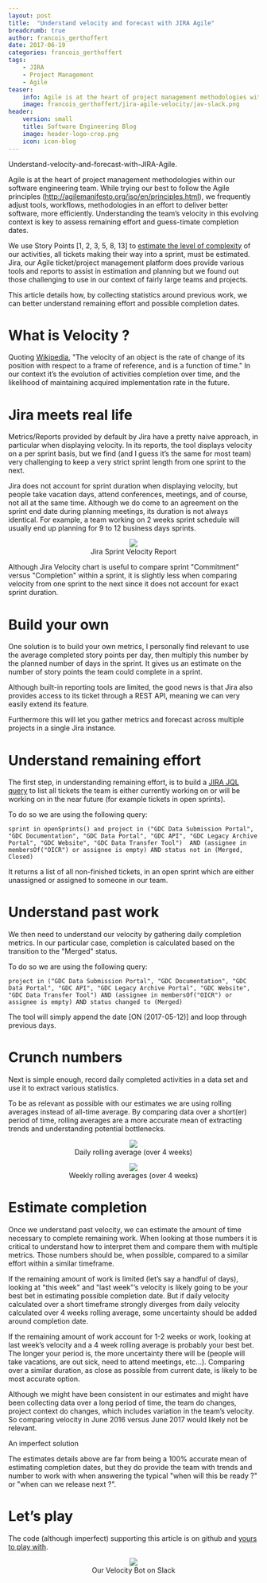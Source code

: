 ```yaml
---
layout: post
title:  "Understand velocity and forecast with JIRA Agile"
breadcrumb: true
author: francois_gerthoffert
date: 2017-06-19
categories: francois_gerthoffert
tags:
    - JIRA
    - Project Management
    - Agile
teaser:
    info: Agile is at the heart of project management methodologies within our software engineering team. While trying our best to follow the Agile principles, we frequently adjust tools, workflows, methodologies in an effort to deliver better software, more efficiently. Understanding the team’s velocity in this evolving context is key to assess remaining effort and guess-timate completion dates.
    image: francois_gerthoffert/jira-agile-velocity/jav-slack.png
header:
    version: small
    title: Software Engineering Blog
    image: header-logo-crop.png
    icon: icon-blog
---
```


Understand-velocity-and-forecast-with-JIRA-Agile.

Agile is at the heart of project management methodologies within our software engineering team. While trying our best to follow the Agile principles (http://agilemanifesto.org/iso/en/principles.html), we frequently adjust tools, workflows, methodologies in an effort to deliver better software, more efficiently. Understanding the team’s velocity in this evolving context is key to assess remaining effort and guess-timate completion dates.
 
We use Story Points [1, 2, 3, 5, 8, 13] to [estimate the level of complexity](https://www.atlassian.com/agile/estimation) of our activities, all tickets making their way into a sprint, must be estimated. Jira, our Agile ticket/project management platform does provide various tools and reports to assist in estimation and planning but we found out those challenging to use in our context of fairly large teams and projects.
 
This article details how, by collecting statistics around previous work, we can better understand remaining effort and possible completion dates.
 
# What is Velocity ?
 
Quoting [Wikipedia](https://en.wikipedia.org/wiki/Velocity), "The velocity of an object is the rate of change of its position with respect to a frame of reference, and is a function of time." In our context it’s the evolution of activities completion over time, and the likelihood of maintaining acquired implementation rate in the future. 
 
# Jira meets real life
 
Metrics/Reports provided by default by Jira have a pretty naive approach, in particular when displaying velocity. In its reports, the tool displays velocity on a per sprint basis, but we find (and I guess it’s the same for most team) very challenging to keep a very strict sprint length from one sprint to the next. 
 
Jira does not account for sprint duration when displaying velocity, but people take vacation days, attend conferences, meetings, and of course, not all at the same time. Although we do come to an agreement on the sprint end date during planning meetings, its duration is not always identical. For example,  a team working on 2 weeks sprint schedule will usually end up planning for 9 to 12 business days sprints. 
 
<center>
  <figure style="width: 70%;">
      <img src="{{site.urlimg}}francois_gerthoffert/jira-agile-velocity/jira-sprint-velocity.png"/>
      <figcaption>Jira Sprint Velocity Report</figcaption>
  </figure>
</center>


Although Jira Velocity chart is useful to compare sprint "Commitment" versus "Completion" within a sprint, it is slightly less when comparing velocity from one sprint to the next since it does not account for exact sprint duration.
 
# Build your own
 
One solution is to build your own metrics, I personally find relevant to use the average completed story points per day, then multiply this number by the planned number of days in the sprint. It gives us an estimate on the number of story points the team could complete in a sprint. 
 
Although built-in reporting tools are limited, the good news is that Jira also provides access to its ticket through a REST API, meaning we can very easily extend its feature.
 
Furthermore this will let you gather metrics and forecast across multiple projects in a single Jira instance.
 
# Understand remaining effort
 
The first step, in understanding remaining effort, is to build a [JIRA JQL query](https://confluence.atlassian.com/jirasoftwarecloud/advanced-searching-764478330.html) to list all tickets the team is either currently working on or will be working on in the near future (for example tickets in open sprints).
 
To do so we are using the following query:

~~~
sprint in openSprints() and project in ("GDC Data Submission Portal", "GDC Documentation", "GDC Data Portal", "GDC API", "GDC Legacy Archive Portal", "GDC Website", "GDC Data Transfer Tool")  AND (assignee in membersOf("OICR") or assignee is empty) AND status not in (Merged, Closed)
~~~

It returns a list of all non-finished tickets, in an open sprint which are either unassigned or assigned to someone in our team.
 
# Understand past work
 
We then need to understand our velocity by gathering daily completion metrics. In our particular case, completion is calculated based on the transition to the "Merged" status.  
 
To do so we are using the following query:

~~~
project in ("GDC Data Submission Portal", "GDC Documentation", "GDC Data Portal", "GDC API", "GDC Legacy Archive Portal", "GDC Website", "GDC Data Transfer Tool") AND (assignee in membersOf("OICR") or assignee is empty) AND status changed to (Merged)
~~~

The tool will simply append the date [ON (2017-05-12)] and loop through previous days.
 
# Crunch numbers
 
Next is simple enough, record daily completed activities in a data set and use it to extract various statistics.
 
To be as relevant as possible with our estimates we are using rolling averages instead of all-time average. By comparing data over a short(er) period of time, rolling averages are a more accurate mean of extracting trends and understanding potential bottlenecks. 
 
<center>
  <figure>
      <img src="{{site.urlimg}}francois_gerthoffert/jira-agile-velocity/daily-velocity.png"/>
      <figcaption>Daily rolling average (over 4 weeks)</figcaption>
  </figure>
</center>

<center>
  <figure>
      <img src="{{site.urlimg}}francois_gerthoffert/jira-agile-velocity/weekly-velocity.png"/>
      <figcaption>Weekly rolling averages (over 4 weeks)</figcaption>
  </figure>
</center>

 
# Estimate completion
 
Once we understand past velocity, we can estimate the amount of time necessary to complete remaining work. When looking at those numbers it is critical to understand how to interpret them and compare them with multiple metrics. Those numbers should be, when possible, compared to a similar effort within a similar timeframe.
 
If the remaining amount of work is limited (let’s say a handful of days), looking at "this week" and "last week"’s velocity is likely going to be your best bet in estimating possible completion date. But if daily velocity calculated over a short timeframe strongly diverges from daily velocity calculated over 4 weeks rolling average, some uncertainty should be added around completion date.
 
If the remaining amount of work account for 1-2 weeks or work, looking at last week’s velocity and a 4 week rolling average is probably your best bet. The longer your period is, the more uncertainty there will be (people will take vacations, are out sick, need to attend meetings, etc...). Comparing over a similar duration, as close as possible from current date, is likely to be most accurate option. 
 
Although we might have been consistent in our estimates and might have been collecting data over a long period of time, the team do changes, project context do changes, which includes variation in the team’s velocity. So comparing velocity in June 2016 versus June 2017 would likely not be relevant.
 
An imperfect solution
 
The estimates details above are far from being a 100% accurate mean of estimating completion dates, but they do provide the team with trends and number to work with when answering the typical "when will this be ready ?" or "when can we release next ?".
 
# Let’s play
 
The code (although imperfect) supporting this article is on github and [yours to play with](https://github.com/Fgerthoffert/jira-agile-velocity).

<center>
  <figure style="width: 70%;">
      <img src="{{site.urlimg}}francois_gerthoffert/jira-agile-velocity/jav-slack.png"/>
      <figcaption>Our Velocity Bot on Slack</figcaption>
  </figure>
</center>

